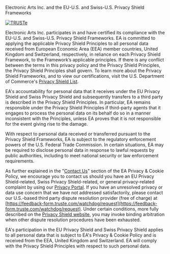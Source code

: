 Electronic Arts Inc. and the EU-U.S. and Swiss-U.S. Privacy Shield Frameworks

  

[![TRUSTe](//privacy-policy.truste.com/privacy-seal/seal?rid=f1a11c5d-0232-4077-8498-2e69a38c1335)](//privacy.truste.com/privacy-seal/validation?rid=f1a11c5d-0232-4077-8498-2e69a38c1335)

  

Electronic Arts Inc. participates in and have certified its compliance with the EU-U.S. and Swiss-U.S. Privacy Shield Frameworks. EA is committed to applying the applicable Privacy Shield Principles to all personal data received from European Economic Area (EEA) member countries, United Kingdom and Switzerland, respectively, in reliance on each Privacy Shield Framework, to the Framework’s applicable principles. If there is any conflict between the terms in this privacy policy and the Privacy Shield Principles, the Privacy Shield Principles shall govern. To learn more about the Privacy Shield Frameworks, and to view our certifications, visit the U.S. Department of Commerce's [Privacy Shield List](https://www.privacyshield.gov/list).

EA's accountability for personal data that it receives under the EU Privacy Shield and Swiss Privacy Shield and subsequently transfers to a third party is described in the Privacy Shield Principles. In particular, EA remains responsible under the Privacy Shield Principles if third-party agents that it engages to process the personal data on its behalf do so in a manner inconsistent with the Principles, unless EA proves that it is not responsible for the event giving rise to the damage.

With respect to personal data received or transferred pursuant to the Privacy Shield Frameworks, EA is subject to the regulatory enforcement powers of the U.S. Federal Trade Commission. In certain situations, EA may be required to disclose personal data in response to lawful requests by public authorities, including to meet national security or law enforcement requirements.

As further explained in the "[Contact Us](https://tos.ea.com/legalapp/WEBPRIVACY/US/en/PC/#section11)" section of the EA Privacy & Cookie Policy, we encourage you to contact us should you have an EU Privacy Shield-related, Swiss Privacy Shield-related, or general privacy-related complaint by using our [Privacy Portal](https://www.ea.com/privacy-portal). If you have an unresolved privacy or data use concern that we have not addressed satisfactorily, please contact our U.S.-based third party dispute resolution provider (free of charge) at [https://feedback-form.truste.com/watchdog/request](https://feedback-form.truste.com/watchdog/request). Under certain conditions, more fully described on the [Privacy Shield website](https://www.privacyshield.gov/article?id=How-to-Submit-a-Complaint), you may invoke binding arbitration when other dispute resolution procedures have been exhausted.

EA's participation in the EU Privacy Shield and Swiss Privacy Shield applies to all personal data that is subject to EA's Privacy & Cookie Policy and is received from the EEA, United Kingdom and Switzerland. EA will comply with the Privacy Shield Principles with respect to such personal data.